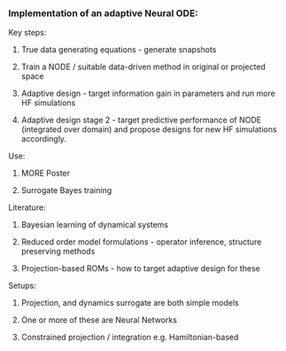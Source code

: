 ### Implementation of an adaptive Neural ODE:

Key steps:

1. True data generating equations - generate snapshots

2. Train a NODE / suitable data-driven method  in original or projected space

3. Adaptive design - target information gain in parameters and run more HF simulations

4. Adaptive design stage 2 - target predictive performance of NODE (integrated over domain) and propose designs for new HF simulations accordingly.


Use:
1. MORE Poster

2. Surrogate Bayes training

Literature:

1. Bayesian learning of dynamical systems

2. Reduced order model formulations - operator inference, structure preserving methods

3. Projection-based ROMs - how to target adaptive design for these


Setups:

1. Projection, and dynamics surrogate are both simple models

2. One or more of these are Neural Networks

3. Constrained projection / integration e.g. Hamiltonian-based
